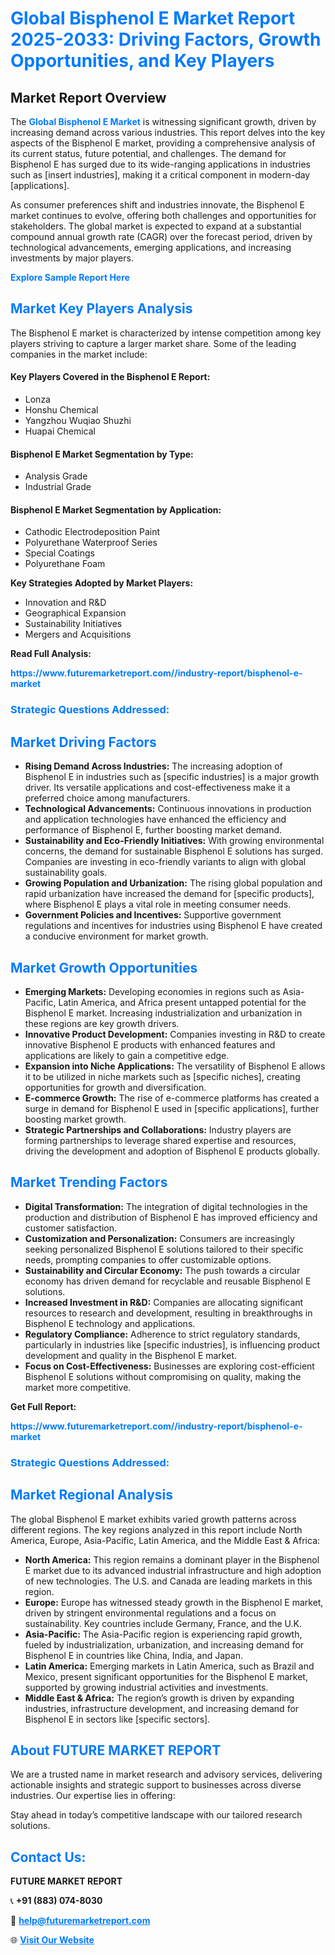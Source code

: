 <h1 style="color: #007BFF;">Global Bisphenol E Market Report 2025-2033: Driving Factors, Growth Opportunities, and Key Players</h1>

<section id="overview">
<h2>Market Report Overview</h2>
<p>The <a href="https://www.futuremarketreport.com//industry-report/bisphenol-e-market" style="color: #007BFF; text-decoration: none;"><strong>Global Bisphenol E Market</strong></a> is witnessing significant growth, driven by increasing demand across various industries. This report delves into the key aspects of the Bisphenol E market, providing a comprehensive analysis of its current status, future potential, and challenges. The demand for Bisphenol E has surged due to its wide-ranging applications in industries such as [insert industries], making it a critical component in modern-day [applications].</p>
<p>As consumer preferences shift and industries innovate, the Bisphenol E market continues to evolve, offering both challenges and opportunities for stakeholders. The global market is expected to expand at a substantial compound annual growth rate (CAGR) over the forecast period, driven by technological advancements, emerging applications, and increasing investments by major players.</p>
</section>

<section id="overview">
<p><a href="https://www.futuremarketreport.com//request-sample/reportId=85436" style="color: #007BFF; text-decoration: none;"><strong>Explore Sample Report Here</strong></a></p>
</section>

<section id="key-players">
<h2 style="color: #007BFF;">Market Key Players Analysis</h2>
<p>The Bisphenol E market is characterized by intense competition among key players striving to capture a larger market share. Some of the leading companies in the market include:</p>
<h4>Key Players Covered in the Bisphenol E Report:</h4>
<ul><li>Lonza</li><li>Honshu Chemical</li><li>Yangzhou Wuqiao Shuzhi</li><li>Huapai Chemical</li></ul>
<h4>Bisphenol E Market Segmentation by Type:</h4>
<ul><li>Analysis Grade</li><li>Industrial Grade</li></ul>

<h4>Bisphenol E Market Segmentation by Application:</h4>
<ul><li>Cathodic Electrodeposition Paint</li><li>Polyurethane Waterproof Series</li><li>Special Coatings</li><li>Polyurethane Foam</li></ul>
<p><strong>Key Strategies Adopted by Market Players:</strong></p>
<ul>
<li>Innovation and R&D</li>
<li>Geographical Expansion</li>
<li>Sustainability Initiatives</li>
<li>Mergers and Acquisitions</li>
</ul>
</section>

<section>
<p><strong>Read Full Analysis: </strong></p><a href="https://www.futuremarketreport.com//industry-report/bisphenol-e-market" style="color: #007BFF; text-decoration: none;"><strong>https://www.futuremarketreport.com//industry-report/bisphenol-e-market</strong></a>
<h3 style="color: #007BFF;">Strategic Questions Addressed:</h3>
</section>

<section id="driving-factors">
<h2 style="color: #007BFF;">Market Driving Factors</h2>
<ul>
<li><strong>Rising Demand Across Industries:</strong> The increasing adoption of Bisphenol E in industries such as [specific industries] is a major growth driver. Its versatile applications and cost-effectiveness make it a preferred choice among manufacturers.</li>
<li><strong>Technological Advancements:</strong> Continuous innovations in production and application technologies have enhanced the efficiency and performance of Bisphenol E, further boosting market demand.</li>
<li><strong>Sustainability and Eco-Friendly Initiatives:</strong> With growing environmental concerns, the demand for sustainable Bisphenol E solutions has surged. Companies are investing in eco-friendly variants to align with global sustainability goals.</li>
<li><strong>Growing Population and Urbanization:</strong> The rising global population and rapid urbanization have increased the demand for [specific products], where Bisphenol E plays a vital role in meeting consumer needs.</li>
<li><strong>Government Policies and Incentives:</strong> Supportive government regulations and incentives for industries using Bisphenol E have created a conducive environment for market growth.</li>
</ul>
</section>

<section id="growth-opportunities">
<h2 style="color: #007BFF;">Market Growth Opportunities</h2>
<ul>
<li><strong>Emerging Markets:</strong> Developing economies in regions such as Asia-Pacific, Latin America, and Africa present untapped potential for the Bisphenol E market. Increasing industrialization and urbanization in these regions are key growth drivers.</li>
<li><strong>Innovative Product Development:</strong> Companies investing in R&D to create innovative Bisphenol E products with enhanced features and applications are likely to gain a competitive edge.</li>
<li><strong>Expansion into Niche Applications:</strong> The versatility of Bisphenol E allows it to be utilized in niche markets such as [specific niches], creating opportunities for growth and diversification.</li>
<li><strong>E-commerce Growth:</strong> The rise of e-commerce platforms has created a surge in demand for Bisphenol E used in [specific applications], further boosting market growth.</li>
<li><strong>Strategic Partnerships and Collaborations:</strong> Industry players are forming partnerships to leverage shared expertise and resources, driving the development and adoption of Bisphenol E products globally.</li>
</ul>
</section>

<section id="trending-factors">
<h2 style="color: #007BFF;">Market Trending Factors</h2>
<ul>
<li><strong>Digital Transformation:</strong> The integration of digital technologies in the production and distribution of Bisphenol E has improved efficiency and customer satisfaction.</li>
<li><strong>Customization and Personalization:</strong> Consumers are increasingly seeking personalized Bisphenol E solutions tailored to their specific needs, prompting companies to offer customizable options.</li>
<li><strong>Sustainability and Circular Economy:</strong> The push towards a circular economy has driven demand for recyclable and reusable Bisphenol E solutions.</li>
<li><strong>Increased Investment in R&D:</strong> Companies are allocating significant resources to research and development, resulting in breakthroughs in Bisphenol E technology and applications.</li>
<li><strong>Regulatory Compliance:</strong> Adherence to strict regulatory standards, particularly in industries like [specific industries], is influencing product development and quality in the Bisphenol E market.</li>
<li><strong>Focus on Cost-Effectiveness:</strong> Businesses are exploring cost-efficient Bisphenol E solutions without compromising on quality, making the market more competitive.</li>
</ul>
</section>

<section>
<p><strong>Get Full Report: </strong></p><a href="https://www.futuremarketreport.com//industry-report/bisphenol-e-market" style="color: #007BFF; text-decoration: none;"><strong>https://www.futuremarketreport.com//industry-report/bisphenol-e-market</strong></a>
<h3 style="color: #007BFF;">Strategic Questions Addressed:</h3>
</section>


<section id="regional-analysis">
<h2 style="color: #007BFF;">Market Regional Analysis</h2>
<p>The global Bisphenol E market exhibits varied growth patterns across different regions. The key regions analyzed in this report include North America, Europe, Asia-Pacific, Latin America, and the Middle East & Africa:</p>
<ul>
<li><strong>North America:</strong> This region remains a dominant player in the Bisphenol E market due to its advanced industrial infrastructure and high adoption of new technologies. The U.S. and Canada are leading markets in this region.</li>
<li><strong>Europe:</strong> Europe has witnessed steady growth in the Bisphenol E market, driven by stringent environmental regulations and a focus on sustainability. Key countries include Germany, France, and the U.K.</li>
<li><strong>Asia-Pacific:</strong> The Asia-Pacific region is experiencing rapid growth, fueled by industrialization, urbanization, and increasing demand for Bisphenol E in countries like China, India, and Japan.</li>
<li><strong>Latin America:</strong> Emerging markets in Latin America, such as Brazil and Mexico, present significant opportunities for the Bisphenol E market, supported by growing industrial activities and investments.</li>
<li><strong>Middle East & Africa:</strong> The region’s growth is driven by expanding industries, infrastructure development, and increasing demand for Bisphenol E in sectors like [specific sectors].</li>
</ul>
</section>

<footer>
<h2 style="color: #007BFF;">About FUTURE MARKET REPORT</h2>
<p>We are a trusted name in market research and advisory services, delivering actionable insights and strategic support to businesses across diverse industries. Our expertise lies in offering:</p>

<p>Stay ahead in today’s competitive landscape with our tailored research solutions.</p>

<h2 style="color: #007BFF;">Contact Us:</h2>
<p><strong>FUTURE MARKET REPORT</strong></p>
<p>📞 <strong>+91 (883) 074-8030</strong></p>
<p>📧 <strong><a href="mailto:help@futuremarketreport.com" style="color: #007BFF;">help@futuremarketreport.com</a></strong></p>
<p>🌐 <strong><a href="https://www.futuremarketreport.com/" style="color: #007BFF;">Visit Our Website</a></strong></p>
</footer>
